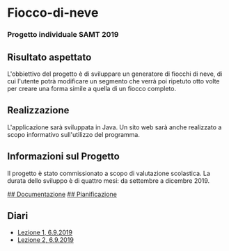 # Fiocco-di-neve
### Progetto individuale SAMT 2019

## Risultato aspettato
L'obbiettivo del progetto è di sviluppare un generatore di fiocchi di neve, di cui l'utente potrà modificare un segmento che verrà poi ripetuto otto volte per creare una forma simile a quella di un fiocco completo.

## Realizzazione
L'applicazione sarà sviluppata in Java. Un sito web sarà anche realizzato a scopo informativo sull'utilizzo del programma.

## Informazioni sul Progetto
Il progetto è stato commissionato a scopo di valutazione scolastica. La durata dello sviluppo è di quattro mesi: da settembre a dicembre 2019.

[## Documentazione](Documentazione/DocumentazioneCompleta.md)
[## Pianificazione](Documentazione/ProgettoFioccoDiNeve.mpp)

## Diari
- [Lezione 1, 6.9.2019](Diari/FILZIN_FioccoDiNeve_2019-09-06.md)
- [Lezione 2, 6.9.2019](Diari/FILZIN_FioccoDiNeve_2019-09-13.md)
